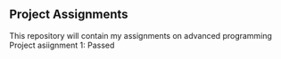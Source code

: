 ## Project Assignments
This repository will contain my assignments on advanced programming 
Project asiignment 1: Passed
